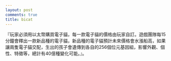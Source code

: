 ```yaml
---
layout: post
comments: true
title: bicat
---
```




『玩家必須用以太幣購買電子貓，每一款電子貓的價格由玩家自訂。遊戲團隊每15分鐘會釋出一款新品種的電子貓，新品種的電子貓預計未來價格會水漲船高，如果讓兩隻電子貓交配，生出的孩子會遺傳到各自的256個位元基因組，影響外觀、個性、特徵等，總計有40億種變化可能。』。





